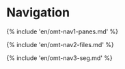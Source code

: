 # Navigation

<!-- section: navigation panes -->
{% include 'en/omt-nav1-panes.md' %}

<!-- section: navigation files -->
{% include 'en/omt-nav2-files.md' %}

<!-- section: navigation segments -->
{% include 'en/omt-nav3-seg.md' %}